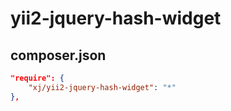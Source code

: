 # yii2-jquery-hash-widget

composer.json
-----
```json
"require": {
    "xj/yii2-jquery-hash-widget": "*"
},
```
